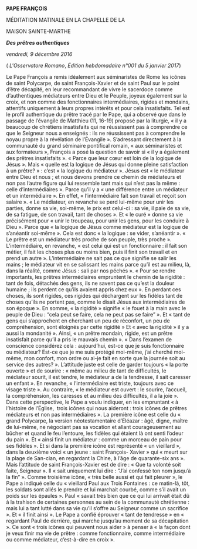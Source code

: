**PAPE FRANÇOIS**

MÉDITATION MATINALE EN LA CHAPELLE DE LA

MAISON SAINTE-MARTHE

***Des prêtres authentiques***

*vendredi, 9 décembre 2016*

( *L'Osservatore Romano*, *Édition hebdomadaire n°001 du 5 janvier 2017*)

Le Pape François a remis idéalement aux séminaristes de Rome les icônes de saint Polycarpe, de saint François-Xavier et de saint Paul sur le point d’être décapité, en leur recommandant de vivre le sacerdoce comme d’authentiques médiateurs entre Dieu et le Peuple, joyeux également sur la croix, et non comme des fonctionnaires intermédiaires, rigides et mondains, attentifs uniquement à leurs propres intérêts et pour cela insatisfaits. Tel est le profil authentique du prêtre tracé par le Pape, qui a observé que dans le passage de l’évangile de Matthieu (11, 16-19) proposé par la liturgie, « il y a beaucoup de chrétiens insatisfaits qui ne réussissent pas à comprendre ce que le Seigneur nous a enseignés : ils ne réussissent pas à comprendre le noyau propre à la révélation de l’Évangile ». S’adressant directement à la communauté du grand séminaire pontifical romain, « aux séminaristes et aux formateurs », François a posé la question de savoir si « il y a également des prêtres insatisfaits ». « Parce que leur cœur est loin de la logique de Jésus ». Mais « quelle est la logique de Jésus qui donne pleine satisfaction à un prêtre? » : c’est « la logique du médiateur ». Jésus est « le médiateur entre Dieu et nous ; et nous devons prendre ce chemin de médiateurs et non pas l’autre figure qui lui ressemble tant mais qui n’est pas la même : celle d’intermédiaires ». Parce qu’il y a « une différence entre un médiateur et un intermédiaire ». En effet, « l’intermédiaire fait son travail et reçoit son salaire ». « Le médiateur, en revanche se perd lui-même pour unir les parties, donne sa vie, soi-même, le prix est celui-ci : sa vie, il paie de sa vie, de sa fatigue, de son travail, tant de choses ». Et « le curé » donne sa vie précisément pour « unir le troupeau, pour unir les gens, pour les conduire à Dieu ». Parce que « la logique de Jésus comme médiateur est la logique de s’anéantir soi-même ». Cela est donc « la logique : se vider, s’anéantir ». « Le prêtre est un médiateur très proche de son peuple, très proche ». L’intermédiaire, en revanche, « est celui qui est un fonctionnaire : il fait son métier, il fait les choses plus ou moins bien, puis il finit son travail et en prend un autre ». L’intermédiaire ne sait pas ce que signifie se salir les mains ; le médiateur vit en se salissant les mains parce qu’il est au milieu, là, dans la réalité, comme Jésus : sali par nos péchés ». « Pour se rendre importants, les prêtres intermédiaires empruntent le chemin de la rigidité : tant de fois, détachés des gens, ils ne savent pas ce qu’est la douleur humaine ; ils perdent ce qu’ils avaient appris chez eux ». En perdant ces choses, ils sont rigides, ces rigides qui déchargent sur les fidèles tant de choses qu’ils ne portent pas, comme le disait Jésus aux intermédiaires de son époque ». En somme, « la rigidité » signifie « le fouet à la main avec le peuple de Dieu : “cela peut se faire, cela ne peut pas se faire” ». Et « tant de gens qui s’approchent en cherchant un peu de réconfort, un peu de compréhension, sont éloignés par cette rigidité » Et « avec la rigidité » il y a aussi la mondanité ». Ainsi, « un prêtre mondain, rigide, est un prêtre insatisfait parce qu’il a pris le mauvais chemin ». « Dans l’examen de conscience considérez cela : aujourd’hui, est-ce que je suis fonctionnaire ou médiateur? Est-ce que je me suis protégé moi-même, j’ai cherché moi-même, mon confort, mon ordre ou ai-je fait en sorte que la journée soit au service des autres? ». L’attitude juste est celle de garder toujours « la porte ouverte » et de sourire : « même au milieu de tant de difficultés, le médiateur sourit, il est tendre, le médiateur a de la tendresse, il sait caresser un enfant ». En revanche, « l’intermédiaire est triste, toujours avec ce visage triste ». Au contraire, « le médiateur est ouvert : le sourire, l’accueil, la compréhension, les caresses et au milieu des difficultés, il a la joie ». Dans cette perspective, le Pape a voulu indiquer, en les empruntant « à l’histoire de l’Église,  trois icônes qui nous aideront : trois icônes de prêtres médiateurs et non pas intermédiaires ». La première icône est celle du « grand Polycarpe, la version néotestamentaire d’Eléazar : âgé, digne, maître de lui-même, ne négociant pas sa vocation et allant courageusement au bûcher et quand le feu l’entoure, les fidèles qui étaient là ont senti l’odeur du pain ». Et « ainsi finit un médiateur : comme un morceau de pain pour ses fidèles ». Et si dans la première icône est représenté « un vieillard », dans la deuxième voici « un jeune : saint François- Xavier » qui « meurt sur la plage de San-cian, en regardant la Chine, à l’âge de quarante-six ans ». Mais l’attitude de saint François-Xavier est de dire : « Que ta volonté soit faite, Seigneur ». Il « sait uniquement lui dire : “J’ai confessé ton nom jusqu’à la fin” ». Comme troisième icône, « très belle aussi et qui fait pleurer », le Pape a indiqué celle du « vieillard Paul aux Trois Fontaines : ce matin-là, tôt, les soldats sont allés le prendre et lui marchait courbé, comme s’il avait un poids sur les épaules ». Paul « savait très bien que ce qui lui arrivait était dû à la trahison de certaines personnes au sein de la communauté chrétienne : mais lui a tant lutté dans sa vie qu’il s’offre au Seigneur comme un sacrifice ». Et « il finit ainsi ». Le Pape a confié éprouver « tant de tendresse » en « regardant Paul de derrière, qui marche jusqu’au moment de sa décapitation ». Ce sont « trois icônes qui peuvent nous aider » à penser à « la façon dont je veux finir ma vie de prêtre : comme fonctionnaire, comme intermédiaire ou comme médiateur, c’est-à-dire en croix ».
